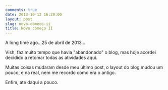 ```yaml
---
comments: true
date: 2013-10-12 16:29:00
layout: post
slug: novo-comeco-ii
title: Novo começo II
---
```


A long time ago...25 de abril de 2013...

Vish, faz muito tempo que havia "abandonado" o blog, mas hoje acordei decidido a retomar todas as atividades aqui.

Muitas coisas mudaram desde meu último post, o layout do blog mudou um pouco, e na real, nem me recordo como era o antigo.

<!-- more -->

Enfim, até daqui a pouco.
